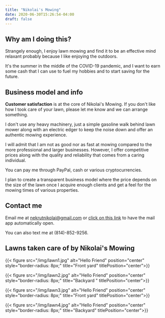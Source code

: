 ```yaml
---
title: "Nikolai's Mowing"
date: 2020-06-30T15:26:54-04:00
draft: false
---
```

## Why am I doing this?

Strangely enough, I enjoy lawn mowing and find it to be an effective mind relaxant probably because I like enjoying the outdoors.

It's the summer in the middle of the COVID-19 pandemic, and I want to earn some cash that I can use to fuel my hobbies and to start saving for the future.

## Business model and info

**Customer satisfaction** is at the core of Nikolai's Mowing. If you don't like how I took care of your lawn, please let me know and we can arrange something.

I don't use any heavy machinery, just a simple gasoline walk behind lawn mower along with an electric edger to keep the noise down and offer an authentic mowing experience.

I will admit that I am not as good nor as fast at mowing compared to the more professional and larger businesses. However, I offer competitive prices along with the quality and reliability that comes from a caring individual.

You can pay me through PayPal, cash or various cryptocurrencies.

I plan to create a transparent business model where the price depends on the size of the lawn once I acquire enough clients and get a feel for the mowing times of various properties.

## Contact me

Email me at nekrutnikolai@gmail.com or [click on this link](mailto:nekrutnikolai@gmail.com) to have the mail app automatically open.

You can also text me at (814)-852-9256.

## Lawns taken care of by Nikolai's Mowing

{{< figure src="/img/lawn1.jpg" alt="Hello Friend" position="center" style="border-radius: 8px;" title="Front yard" titlePosition="center">}}

{{< figure src="/img/lawn2.jpg" alt="Hello Friend" position="center" style="border-radius: 8px;" title="Backyard " titlePosition="center">}}

{{< figure src="/img/lawn3.jpg" alt="Hello Friend" position="center" style="border-radius: 8px;" title="Front yard" titlePosition="center">}}

{{< figure src="/img/lawn4.jpg" alt="Hello Friend" position="center" style="border-radius: 8px;" title="Backyard" titlePosition="center">}}
